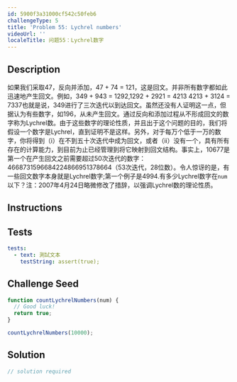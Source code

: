 ```yaml
---
id: 5900f3a31000cf542c50feb6
challengeType: 5
title: 'Problem 55: Lychrel numbers'
videoUrl: ''
localeTitle: 问题55：Lychrel数字
---
```


## Description
<section id="description">如果我们采取47，反向并添加，47 + 74 = 121，这是回文。并非所有数字都如此迅速地产生回文。例如，349 + 943 = 1292,1292 + 2921 = 4213 4213 + 3124 = 7337也就是说，349进行了三次迭代以到达回文。虽然还没有人证明这一点，但据认为有些数字，如196，从未产生回文。通过反向和添加过程从不形成回文的数字称为Lychrel数。由于这些数字的理论性质，并且出于这个问题的目的，我们将假设一个数字是Lychrel，直到证明不是这样。另外，对于每万个低于一万的数字，你将得到（i）在不到五十次迭代中成为回文，或者（ii）没有一个，具有所有存在的计算能力，到目前为止已经管理到将它映射到回文结构。事实上，10677是第一个在产生回文之前需要超过50次迭代的数字：4668731596684224866951378664（53次迭代，28位数）。令人惊讶的是，有一些回文数字本身就是Lychrel数字;第一个例子是4994.有多少Lychrel数字在<code>num</code>以下？注：2007年4月24日略微修改了措辞，以强调Lychrel数的理论性质。 </section>

## Instructions
<section id="instructions">
</section>

## Tests
<section id='tests'>

```yml
tests:
  - text: 測試文本
    testString: assert(true);

```

</section>

## Challenge Seed
<section id='challengeSeed'>

<div id='js-seed'>

```js
function countLychrelNumbers(num) {
  // Good luck!
  return true;
}

countLychrelNumbers(10000);

```

</div>



</section>

## Solution
<section id='solution'>

```js
// solution required
```
</section>
